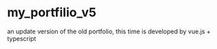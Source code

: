 # my_portfilio_v5
an update version of the old portfolio, this time is developed by vue.js + typescript
